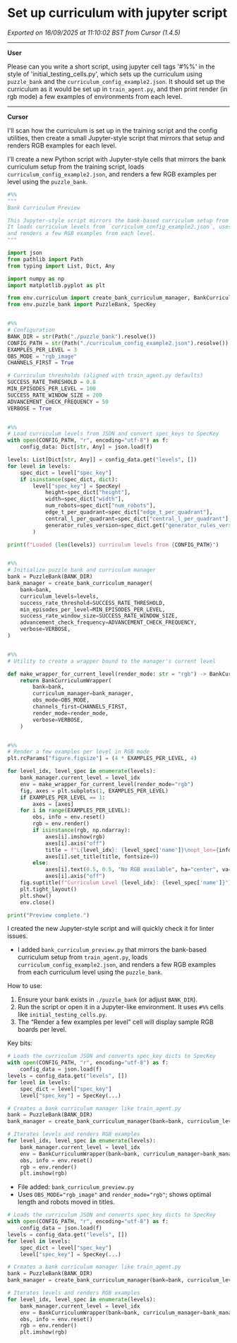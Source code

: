 # Set up curriculum with jupyter script
_Exported on 16/09/2025 at 11:10:02 BST from Cursor (1.4.5)_

---

**User**

Please can you write a short script, using jupyter cell tags '#%%' in the style of 'initial_testing_cells.py', which sets up the curriculum using `puzzle_bank` and the `curriculum_config_example2.json`. It should set up the curriculum as it would be set up in `train_agent.py`, and then print render (in rgb mode) a few examples of environments from each level. 

---

**Cursor**

I'll scan how the curriculum is set up in the training script and the config utilities, then create a small Jupyter-style script that mirrors that setup and renders RGB examples for each level.

I'll create a new Python script with Jupyter-style cells that mirrors the bank curriculum setup from the training script, loads `curriculum_config_example2.json`, and renders a few RGB examples per level using the `puzzle_bank`.

```python
#%%
"""
Bank Curriculum Preview

This Jupyter-style script mirrors the bank-based curriculum setup from `train_agent.py`.
It loads curriculum levels from `curriculum_config_example2.json`, uses the `puzzle_bank`,
and renders a few RGB examples from each level.
"""

import json
from pathlib import Path
from typing import List, Dict, Any

import numpy as np
import matplotlib.pyplot as plt

from env.curriculum import create_bank_curriculum_manager, BankCurriculumWrapper
from env.puzzle_bank import PuzzleBank, SpecKey


#%%
# Configuration
BANK_DIR = str(Path("./puzzle_bank").resolve())
CONFIG_PATH = str(Path("./curriculum_config_example2.json").resolve())
EXAMPLES_PER_LEVEL = 3
OBS_MODE = "rgb_image"
CHANNELS_FIRST = True

# Curriculum thresholds (aligned with train_agent.py defaults)
SUCCESS_RATE_THRESHOLD = 0.8
MIN_EPISODES_PER_LEVEL = 100
SUCCESS_RATE_WINDOW_SIZE = 200
ADVANCEMENT_CHECK_FREQUENCY = 50
VERBOSE = True


#%%
# Load curriculum levels from JSON and convert spec_keys to SpecKey
with open(CONFIG_PATH, "r", encoding="utf-8") as f:
    config_data: Dict[str, Any] = json.load(f)

levels: List[Dict[str, Any]] = config_data.get("levels", [])
for level in levels:
    spec_dict = level["spec_key"]
    if isinstance(spec_dict, dict):
        level["spec_key"] = SpecKey(
            height=spec_dict["height"],
            width=spec_dict["width"],
            num_robots=spec_dict["num_robots"],
            edge_t_per_quadrant=spec_dict["edge_t_per_quadrant"],
            central_l_per_quadrant=spec_dict["central_l_per_quadrant"],
            generator_rules_version=spec_dict.get("generator_rules_version", 1),
        )

print(f"Loaded {len(levels)} curriculum levels from {CONFIG_PATH}")


#%%
# Initialize puzzle bank and curriculum manager
bank = PuzzleBank(BANK_DIR)
bank_manager = create_bank_curriculum_manager(
    bank=bank,
    curriculum_levels=levels,
    success_rate_threshold=SUCCESS_RATE_THRESHOLD,
    min_episodes_per_level=MIN_EPISODES_PER_LEVEL,
    success_rate_window_size=SUCCESS_RATE_WINDOW_SIZE,
    advancement_check_frequency=ADVANCEMENT_CHECK_FREQUENCY,
    verbose=VERBOSE,
)


#%%
# Utility to create a wrapper bound to the manager's current level

def make_wrapper_for_current_level(render_mode: str = "rgb") -> BankCurriculumWrapper:
    return BankCurriculumWrapper(
        bank=bank,
        curriculum_manager=bank_manager,
        obs_mode=OBS_MODE,
        channels_first=CHANNELS_FIRST,
        render_mode=render_mode,
        verbose=VERBOSE,
    )


#%%
# Render a few examples per level in RGB mode
plt.rcParams["figure.figsize"] = (4 * EXAMPLES_PER_LEVEL, 4)

for level_idx, level_spec in enumerate(levels):
    bank_manager.current_level = level_idx
    env = make_wrapper_for_current_level(render_mode="rgb")
    fig, axes = plt.subplots(1, EXAMPLES_PER_LEVEL)
    if EXAMPLES_PER_LEVEL == 1:
        axes = [axes]
    for i in range(EXAMPLES_PER_LEVEL):
        obs, info = env.reset()
        rgb = env.render()
        if isinstance(rgb, np.ndarray):
            axes[i].imshow(rgb)
            axes[i].axis("off")
            title = f"L{level_idx}: {level_spec['name']}\nopt_len={info.get('optimal_length', '?')} robots_moved={info.get('robots_moved', '?')}"
            axes[i].set_title(title, fontsize=9)
        else:
            axes[i].text(0.5, 0.5, "No RGB available", ha="center", va="center")
            axes[i].axis("off")
    fig.suptitle(f"Curriculum Level {level_idx}: {level_spec['name']}")
    plt.tight_layout()
    plt.show()
    env.close()

print("Preview complete.")
```

I created the new Jupyter-style script and will quickly check it for linter issues.

- I added `bank_curriculum_preview.py` that mirrors the bank-based curriculum setup from `train_agent.py`, loads `curriculum_config_example2.json`, and renders a few RGB examples from each curriculum level using the `puzzle_bank`.

How to use:
1) Ensure your bank exists in `./puzzle_bank` (or adjust `BANK_DIR`).
2) Run the script or open it in a Jupyter-like environment. It uses `#%%` cells like `initial_testing_cells.py`.
3) The “Render a few examples per level” cell will display sample RGB boards per level.

Key bits:
```python
# Loads the curriculum JSON and converts spec_key dicts to SpecKey
with open(CONFIG_PATH, "r", encoding="utf-8") as f:
    config_data = json.load(f)
levels = config_data.get("levels", [])
for level in levels:
    spec_dict = level["spec_key"]
    level["spec_key"] = SpecKey(...)

# Creates a bank curriculum manager like train_agent.py
bank = PuzzleBank(BANK_DIR)
bank_manager = create_bank_curriculum_manager(bank=bank, curriculum_levels=levels, ...)

# Iterates levels and renders RGB examples
for level_idx, level_spec in enumerate(levels):
    bank_manager.current_level = level_idx
    env = BankCurriculumWrapper(bank=bank, curriculum_manager=bank_manager, obs_mode="rgb_image", render_mode="rgb", ...)
    obs, info = env.reset()
    rgb = env.render()
    plt.imshow(rgb)
```

- File added: `bank_curriculum_preview.py`
- Uses `OBS_MODE="rgb_image"` and `render_mode="rgb"`; shows optimal length and robots moved in titles.

```python
# Loads the curriculum JSON and converts spec_key dicts to SpecKey
with open(CONFIG_PATH, "r", encoding="utf-8") as f:
    config_data = json.load(f)
levels = config_data.get("levels", [])
for level in levels:
    spec_dict = level["spec_key"]
    level["spec_key"] = SpecKey(...)

# Creates a bank curriculum manager like train_agent.py
bank = PuzzleBank(BANK_DIR)
bank_manager = create_bank_curriculum_manager(bank=bank, curriculum_levels=levels, ...)

# Iterates levels and renders RGB examples
for level_idx, level_spec in enumerate(levels):
    bank_manager.current_level = level_idx
    env = BankCurriculumWrapper(bank=bank, curriculum_manager=bank_manager, obs_mode="rgb_image", render_mode="rgb", ...)
    obs, info = env.reset()
    rgb = env.render()
    plt.imshow(rgb)
```

